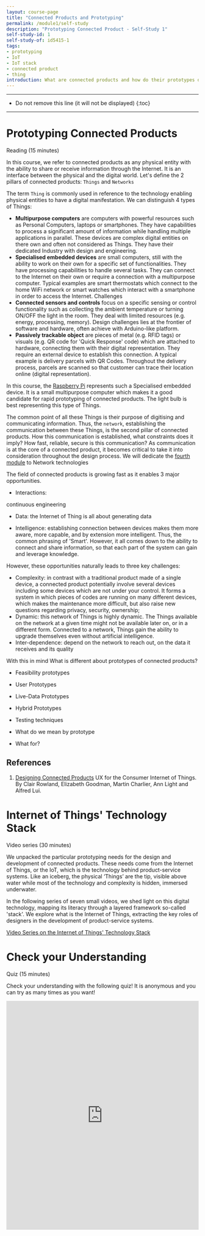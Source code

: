 ```yaml
---
layout: course-page
title: "Connected Products and Prototyping"
permalink: /module1/self-study
description: "Prototyping Connected Product - Self-Study 1"
self-study-id: 1
self-study-of: id5415-1
tags:
- prototyping
- IoT
- IoT stack
- connected product
- thing
introduction: What are connected products and how do their prototypes differ from other products? These are the questions we address in this self-study material. First, we define what is a Thing and a Network, to help us understand the opportunities and challenges of connected products. In this context, we discuss the process and techniques of prototyping connected products. Second, we introduce the concept of the Internet of Things, the technology backbone of connected products. Through a series of short videos, we illustrate the five layers that power the magic of connected products.
---
```


---

* Do not remove this line (it will not be displayed)
{:toc}

---


# Prototyping Connected Products

<span class="mdi mdi-text-box-outline"></span> Reading (15 minutes)

In this course, we refer to connected products as any physical entity with the ability to share or receive information through the Internet. It is an interface between the physical and the digital world. Let's define the 2 pillars of connected products: `Things` and `Networks`

The term `Thing` is commonly used in reference to the technology enabling physical entities to have a digital manifestation. We can distinguish 4 types of Things:

* **Multipurpose computers** are computers with powerful resources such as Personal Computers, laptops or smartphones. They have capabilities to process a significant amount of information while handling multiple applications in parallel. These devices are complex digital entities on there own and often not considered as Things. They have their dedicated Industry with design and engineering.
* **Specialised embedded devices** are small computers, still with the ability to work on their own for a specific set of functionalities. They have processing capabilities to handle several tasks. They can connect to the Internet on their own or require a connection with a multipurpose computer. Typical examples are smart thermostats which connect to the home WiFi network or smart watches which interact with a smartphone in order to access the Internet. Challenges 
* **Connected sensors and controls** focus on a specific sensing or control functionality such as collecting the ambient temperature or turning ON/OFF the light in the room. They deal with limited resources (e.g. energy, processing, memory). Design challenges lies at the frontier of software and hardware, often achieve with Arduino-like platform.
* **Passively trackable object** are pieces of metal (e.g. RFID tags) or visuals (e.g. QR code for 'Quick Response' code) which are attached to hardware, connecting them with their digital representation. They require an external device to establish this connection. A typical example is delivery parcels with QR Codes. Throughout the delivery process, parcels are scanned so that customer can trace their location online (digital representation).

 In this course, the [Raspberry Pi](/tags/#raspberry-pi) represents such a Specialised embedded device. It is a small multipurpose computer which makes it a good candidate for rapid prototyping of connected products. The light bulb is best representing this type of Things. 

The common point of all these Things is their purpose of digitising and communicating information. Thus, the `network`, establishing the communication between these Things, is the second pillar of connected products. How this communication is established, what constraints does it imply? How fast, reliable, secure is this communication? As communication is at the core of a connected product, it becomes critical to take it into consideration throughout the design process. We will dedicate the [fourth module](/module4) to Network technologies

The field of connected products is growing fast as it enables 3 major opportunities.

* Interactions:

continuous engineering

* Data: the Internet of Thing is all about generating data 

* Intelligence: establishing connection between devices makes them more aware, more capable, and by extension more intelligent. Thus, the common phrasing of 'Smart'. However, it all comes down to the ability to connect and share information, so that each part of the system can gain and leverage knowledge.

However, these opportunities naturally leads to three key challenges:

* Complexity: in contrast with a traditional product made of a single device, a connected product potentially involve several devices including some devices which are not under your control. It forms a system in which pieces of codes are running on many different devices, which makes the maintenance more difficult, but also raise new questions regarding privacy, security, ownership;
* Dynamic: this network of Things is highly dynamic. The Things available on the network at a given time might not be available later on, or in a different form. Connected to a network, Things gain the ability to upgrade themselves even without artificial intelligence.
* Inter-dependence: depend on the network to reach out, on the data it receives and its quality

With this in mind
What is different about prototypes of connected products?


* Feasibility prototypes
* User Prototypes
* Live-Data Prototypes
* Hybrid Prototypes

* Testing techniques

* What do we mean by prototype
* What for?

## References

1. [Designing Connected Products](https://www.oreilly.com/library/view/designing-connected-products/9781449372682/) UX for the Consumer Internet of Things. By Clair Rowland, Elizabeth Goodman, Martin Charlier, Ann Light and Alfred Lui.

# Internet of Things' Technology Stack

<span class="mdi mdi-video"></span> Video series (30 minutes)

We unpacked the particular prototyping needs for the design and development of connected products. These needs come from the Internet of Things, or the IoT, which is the technology behind product-service systems. Like an iceberg, the physical ‘Things’ are the tip, visible above water while most of the technology and complexity is hidden, immersed underwater.

In the following series of seven small videos, we shed light on this digital technology, mapping its literacy through a layered framework so-called 'stack'. We explore what is the Internet of Things, extracting the key roles of designers in the development of product-service systems.

[Video Series on the Internet of Things' Technology Stack](https://www.youtube.com/playlist?list=PL3sV9hKiYEP-MVdxCXYfl7vei77xdbJo6)


# Check your Understanding

<span class="mdi mdi-head-question"></span> Quiz (15 minutes)

Check your understanding with the following quiz! It is anonymous and you can try as many times as you want!

<iframe width="640px" height= "600px" src= "https://forms.office.com/Pages/ResponsePage.aspx?id=TVJuCSlpMECM04q0LeCIe-EN8Fz6eUZIqbayPT_HeNhUNUFFMUxIMkxGN1Q5NFhSTDBSUTY4V0pNVS4u&embed=true" frameborder= "0" marginwidth= "0" marginheight= "0" style= "border: none; max-width:100%; max-height:100vh" allowfullscreen webkitallowfullscreen mozallowfullscreen msallowfullscreen> </iframe>